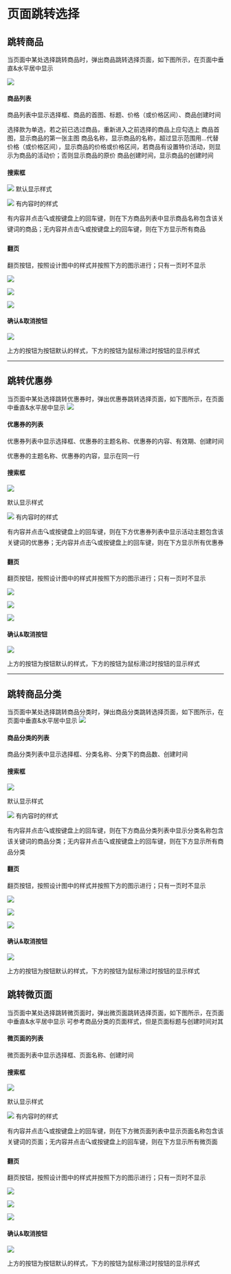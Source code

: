 # 页面跳转选择

## 跳转商品
当页面中某处选择跳转商品时，弹出商品跳转选择页面，如下图所示，在页面中垂直&水平居中显示

![](media/15366517292480/15366518892104.jpg)

#### 商品列表
商品列表中显示选择框、商品的首图、标题、价格（或价格区间）、商品创建时间

选择款为单选，若之前已选过商品，重新进入之前选择的商品上应勾选上
商品首图，显示商品的第一张主图
商品名称，显示商品的名称，超过显示范围用...代替
价格（或价格区间），显示商品的价格或价格区间，若商品有设置特价活动，则显示为商品的活动价；否则显示商品的原价
商品创建时间，显示商品的创建时间

#### 搜索框
![](media/15366517292480/15366531303468.jpg)
默认显示样式

![](media/15366517292480/15366531522170.jpg)
有内容时的样式

有内容并点击🔍或按键盘上的回车键，则在下方商品列表中显示商品名称包含该关键词的商品；无内容并点击🔍或按键盘上的回车键，则在下方显示所有商品

#### 翻页
翻页按钮，按照设计图中的样式并按照下方的图示进行；只有一页时不显示

![](media/15366517292480/15366538953071.jpg)

![](media/15366517292480/15366540036597.jpg)

![](media/15366517292480/15366540360676.jpg)

#### 确认&取消按钮

![](media/15366517292480/15366549736125.jpg)

上方的按钮为按钮默认的样式，下方的按钮为鼠标滑过时按钮的显示样式


-------


## 跳转优惠券
当页面中某处选择跳转优惠券时，弹出优惠券跳转选择页面，如下图所示，在页面中垂直&水平居中显示
![](media/15366517292480/15366550952681.jpg)

#### 优惠券的列表

优惠券列表中显示选择框、优惠券的主题名称、优惠券的内容、有效期、创建时间

优惠券的主题名称、优惠券的内容，显示在同一行

#### 搜索框

![](media/15366517292480/15366555162426.jpg)

默认显示样式

![](media/15366517292480/15366531522170.jpg)
有内容时的样式

有内容并点击🔍或按键盘上的回车键，则在下方优惠券列表中显示活动主题包含该关键词的优惠券；无内容并点击🔍或按键盘上的回车键，则在下方显示所有优惠券

#### 翻页
翻页按钮，按照设计图中的样式并按照下方的图示进行；只有一页时不显示

![](media/15366517292480/15366538953071.jpg)

![](media/15366517292480/15366540036597.jpg)

![](media/15366517292480/15366540360676.jpg)

#### 确认&取消按钮

![](media/15366517292480/15366549736125.jpg)

上方的按钮为按钮默认的样式，下方的按钮为鼠标滑过时按钮的显示样式


-------


## 跳转商品分类
当页面中某处选择跳转商品分类时，弹出商品分类跳转选择页面，如下图所示，在页面中垂直&水平居中显示
![](media/15366517292480/15366563059444.jpg)


#### 商品分类的列表

商品分类列表中显示选择框、分类名称、分类下的商品数、创建时间


#### 搜索框

![](media/15366517292480/15366564002206.jpg)

默认显示样式

![](media/15366517292480/15366531522170.jpg)
有内容时的样式

有内容并点击🔍或按键盘上的回车键，则在下方商品分类列表中显示分类名称包含该关键词的商品分类；无内容并点击🔍或按键盘上的回车键，则在下方显示所有商品分类

#### 翻页
翻页按钮，按照设计图中的样式并按照下方的图示进行；只有一页时不显示

![](media/15366517292480/15366538953071.jpg)

![](media/15366517292480/15366540036597.jpg)

![](media/15366517292480/15366540360676.jpg)

#### 确认&取消按钮

![](media/15366517292480/15366549736125.jpg)

上方的按钮为按钮默认的样式，下方的按钮为鼠标滑过时按钮的显示样式

## 跳转微页面
当页面中某处选择跳转微页面时，弹出微页面跳转选择页面，如下图所示，在页面中垂直&水平居中显示
可参考商品分类的页面样式，但是页面标题与创建时间对其

#### 微页面的列表

微页面列表中显示选择框、页面名称、创建时间


#### 搜索框

![](media/15366517292480/15366564002206.jpg)

默认显示样式

![](media/15366517292480/15366531522170.jpg)
有内容时的样式

有内容并点击🔍或按键盘上的回车键，则在下方微页面列表中显示页面名称包含该关键词的页面；无内容并点击🔍或按键盘上的回车键，则在下方显示所有微页面

#### 翻页
翻页按钮，按照设计图中的样式并按照下方的图示进行；只有一页时不显示

![](media/15366517292480/15366538953071.jpg)

![](media/15366517292480/15366540036597.jpg)

![](media/15366517292480/15366540360676.jpg)

#### 确认&取消按钮

![](media/15366517292480/15366549736125.jpg)

上方的按钮为按钮默认的样式，下方的按钮为鼠标滑过时按钮的显示样式